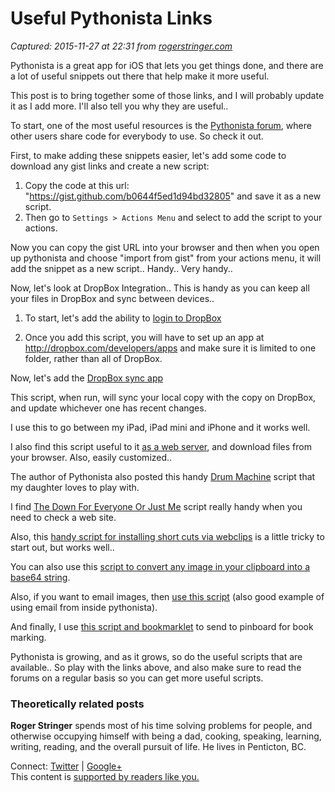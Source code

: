 # Useful Pythonista Links

_Captured: 2015-11-27 at 22:31 from [rogerstringer.com](http://rogerstringer.com/2012/12/03/useful-pythonista-links/)_

Pythonista is a great app for iOS that lets you get things done, and there are a lot of useful snippets out there that help make it more useful.

This post is to bring together some of those links, and I will probably update it as I add more. I'll also tell you why they are useful..

To start, one of the most useful resources is the [Pythonista forum](http://omz-software.com/pythonista/forums/), where other users share code for everybody to use. So check it out.

First, to make adding these snippets easier, let's add some code to download any gist links and create a new script:

  1. Copy the code at this url: "<https://gist.github.com/b0644f5ed1d94bd32805>" and save it as a new script.
  2. Then go to `Settings > Actions Menu` and select to add the script to your actions.

Now you can copy the gist URL into your browser and then when you open up pythonista and choose "import from gist" from your actions menu, it will add the snippet as a new script.. Handy.. Very handy..

Now, let's look at DropBox Integration.. This is handy as you can keep all your files in DropBox and sync between devices..

  1. To start, let's add the ability to [login to DropBox](https://gist.github.com/4034526)  

  2. Once you add this script, you will have to set up an app at <http://dropbox.com/developers/apps> and make sure it is limited to one folder, rather than all of DropBox.

Now, let's add the [DropBox sync app](https://gist.github.com/4183134)

This script, when run, will sync your local copy with the copy on DropBox, and update whichever one has recent changes.

I use this to go between my iPad, iPad mini and iPhone and it works well.

I also find this script useful to it [as a web server](https://gist.github.com/3823483), and download files from your browser. Also, easily customized..

The author of Pythonista also posted this handy [Drum Machine](https://gist.github.com/4034439) script that my daughter loves to play with.

I find [The Down For Everyone Or Just Me](https://gist.github.com/4053789) script really handy when you need to check a web site.

Also, this [handy script for installing short cuts via webclips](http://omz-software.com/pythonista/forums/discussion/64/create-pythonista-webclips-directly-from-pythonista) is a little tricky to start out, but works well..

You can also use this [script to convert any image in your clipboard into a base64 string](https://gist.github.com/4132799).

Also, if you want to email images, then [use this script](https://gist.github.com/4073599) (also good example of using email from inside pythonista).

And finally, I use [this script and bookmarklet](https://gist.github.com/4197073) to send to pinboard for book marking.

Pythonista is growing, and as it grows, so do the useful scripts that are available.. So play with the links above, and also make sure to read the forums on a regular basis so you can get more useful scripts.

### Theoretically related posts

**Roger Stringer** spends most of his time solving problems for people, and otherwise occupying himself with being a dad, cooking, speaking, learning, writing, reading, and the overall pursuit of life. He lives in Penticton, BC.

Connect: [Twitter](https://twitter.com/freekrai) | [Google+](https://www.google.com/+RogerStringer)   
This content is [supported by readers like you.](http://rogerstringer.com/support)

